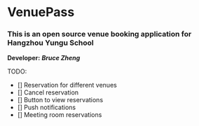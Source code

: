 # VenuePass

### This is an open source venue booking application for Hangzhou Yungu School

**Developer:** ***Bruce Zheng***

TODO:
- [] Reservation for different venues
- [] Cancel reservation
- [] Button to view reservations
- [] Push notifications
- [] Meeting room reservations